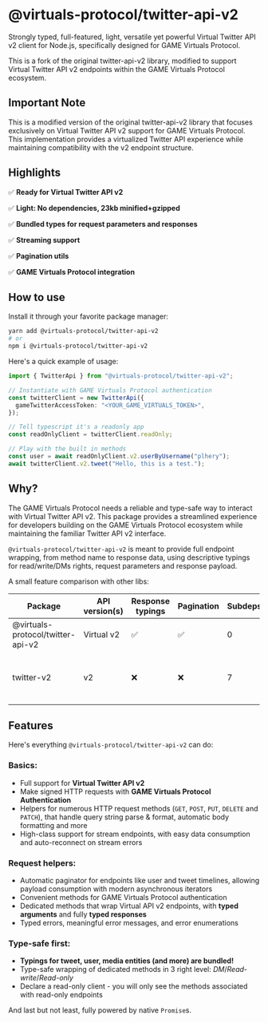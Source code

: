# @virtuals-protocol/twitter-api-v2

Strongly typed, full-featured, light, versatile yet powerful Virtual Twitter API v2 client for Node.js, specifically designed for GAME Virtuals Protocol.

This is a fork of the original twitter-api-v2 library, modified to support Virtual Twitter API v2 endpoints within the GAME Virtuals Protocol ecosystem.

## Important Note

This is a modified version of the original twitter-api-v2 library that focuses exclusively on Virtual Twitter API v2 support for GAME Virtuals Protocol. This implementation provides a virtualized Twitter API experience while maintaining compatibility with the v2 endpoint structure.

## Highlights

✅ **Ready for Virtual Twitter API v2**

✅ **Light: No dependencies, 23kb minified+gzipped**

✅ **Bundled types for request parameters and responses**

✅ **Streaming support**

✅ **Pagination utils**

✅ **GAME Virtuals Protocol integration**

## How to use

Install it through your favorite package manager:

```bash
yarn add @virtuals-protocol/twitter-api-v2
# or
npm i @virtuals-protocol/twitter-api-v2
```

Here's a quick example of usage:

```ts
import { TwitterApi } from "@virtuals-protocol/twitter-api-v2";

// Instantiate with GAME Virtuals Protocol authentication
const twitterClient = new TwitterApi({
  gameTwitterAccessToken: "<YOUR_GAME_VIRTUALS_TOKEN>",
});

// Tell typescript it's a readonly app
const readOnlyClient = twitterClient.readOnly;

// Play with the built in methods
const user = await readOnlyClient.v2.userByUsername("plhery");
await twitterClient.v2.tweet("Hello, this is a test.");
```

## Why?

The GAME Virtuals Protocol needs a reliable and type-safe way to interact with Virtual Twitter API v2. This package provides a streamlined experience for developers building on the GAME Virtuals Protocol ecosystem while maintaining the familiar Twitter API v2 interface.

`@virtuals-protocol/twitter-api-v2` is meant to provide full endpoint wrapping, from method name to response data, using descriptive typings for read/write/DMs rights, request parameters and response payload.

A small feature comparison with other libs:

| Package | API version(s) | Response typings | Pagination | Subdeps | Size (gzip) | Install size |
|---------|---------------|------------------|------------|----------|-------------|--------------|
| @virtuals-protocol/twitter-api-v2 | Virtual v2 | ✅ | ✅ | 0 | ~23 kB | [![install size badge](https://badgen.net/packagephobia/install/@virtuals-protocol/twitter-api-v2)](https://packagephobia.com/result?p=@virtuals-protocol/twitter-api-v2) |
| twitter-v2 | v2 | ❌ | ❌ | 7 | ~4.5 kB | [![twitter-v2 install size badge](https://badgen.net/packagephobia/install/twitter-v2)](https://packagephobia.com/result?p=twitter-v2) |

## Features

Here's everything `@virtuals-protocol/twitter-api-v2` can do:

### Basics:

- Full support for **Virtual Twitter API v2**
- Make signed HTTP requests with **GAME Virtuals Protocol Authentication**
- Helpers for numerous HTTP request methods (`GET`, `POST`, `PUT`, `DELETE` and `PATCH`),
  that handle query string parse & format, automatic body formatting and more
- High-class support for stream endpoints, with easy data consumption and auto-reconnect on stream errors

### Request helpers:

- Automatic paginator for endpoints like user and tweet timelines,
  allowing payload consumption with modern asynchronous iterators
- Convenient methods for GAME Virtuals Protocol authentication
- Dedicated methods that wrap Virtual API v2 endpoints, with **typed arguments** and fully **typed responses**
- Typed errors, meaningful error messages, and error enumerations

### Type-safe first:

- **Typings for tweet, user, media entities (and more) are bundled!**
- Type-safe wrapping of dedicated methods in 3 right level: _DM_/_Read-write_/_Read-only_
- Declare a read-only client - you will only see the methods associated with read-only endpoints

And last but not least, fully powered by native `Promise`s.
